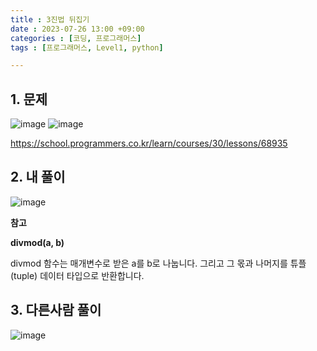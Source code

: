 ```yaml
---
title : 3진법 뒤집기
date : 2023-07-26 13:00 +09:00
categories : [코딩, 프로그래머스]
tags : [프로그래머스, Level1, python]

---
```

## 1. 문제

![image](https://github.com/mini0-0/mini0-0.github.io/assets/63296983/b8c69393-f7d0-4370-9c30-ced7e2be8033)
![image](https://github.com/mini0-0/mini0-0.github.io/assets/63296983/45f1245d-af6e-4a68-944b-44cfda52b364)

<https://school.programmers.co.kr/learn/courses/30/lessons/68935>

## 2. 내 풀이

![image](https://github.com/mini0-0/mini0-0.github.io/assets/63296983/b73253f8-d9cc-42e2-9e60-ad5d4373355a)

**참고**

**divmod(a, b)**

divmod 함수는 매개변수로 받은 a를 b로 나눕니다. 그리고 그 몫과 나머지를 튜플(tuple) 데이터 타입으로 반환합니다.

## 3. 다른사람 풀이
![image](https://github.com/mini0-0/mini0-0.github.io/assets/63296983/6cb16c08-c2d1-45df-b454-99b6f344e7bf)


